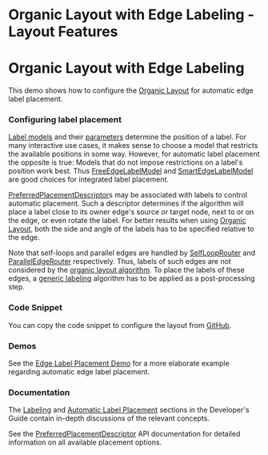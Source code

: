 <!--
 //////////////////////////////////////////////////////////////////////////////
 // @license
 // This file is part of yFiles for HTML 2.6.0.2.
 // Use is subject to license terms.
 //
 // Copyright (c) 2000-2023 by yWorks GmbH, Vor dem Kreuzberg 28,
 // 72070 Tuebingen, Germany. All rights reserved.
 //
 //////////////////////////////////////////////////////////////////////////////
-->
# Organic Layout with Edge Labeling - Layout Features

# Organic Layout with Edge Labeling

This demo shows how to configure the [Organic Layout](https://docs.yworks.com/yfileshtml/#/api/OrganicLayout) for automatic edge label placement.

### Configuring label placement

[Label models](https://docs.yworks.com/yfileshtml/#/api/ILabelModel) and their [parameters](https://docs.yworks.com/yfileshtml/#/api/ILabelModelParameter) determine the position of a label. For many interactive use cases, it makes sense to choose a model that restricts the available positions in some way. However, for automatic label placement the opposite is true: Models that do not impose restrictions on a label's position work best. Thus [FreeEdgeLabelModel](https://docs.yworks.com/yfileshtml/#/api/FreeEdgeLabelModel) and [SmartEdgeLabelModel](https://docs.yworks.com/yfileshtml/#/api/SmartEdgeLabelModel) are good choices for integrated label placement.

[PreferredPlacementDescriptor](https://docs.yworks.com/yfileshtml/#/api/PreferredPlacementDescriptor)s may be associated with labels to control automatic placement. Such a descriptor determines if the algorithm will place a label close to its owner edge's source or target node, next to or on the edge, or even rotate the label. For better results when using [Organic Layout](https://docs.yworks.com/yfileshtml/#/api/OrganicLayout), both the side and angle of the labels has to be specified relative to the edge.

Note that self-loops and parallel edges are handled by [SelfLoopRouter](https://docs.yworks.com/yfileshtml/#/api/SelfLoopRouter) and [ParallelEdgeRouter](https://docs.yworks.com/yfileshtml/#/api/ParallelEdgeRouter) respectively. Thus, labels of such edges are not considered by the [organic layout algorithm](https://docs.yworks.com/yfileshtml/#/api/OrganicLayout). To place the labels of these edges, a [generic labeling](https://docs.yworks.com/yfileshtml/#/api/GenericLabeling) algorithm has to be applied as a post-processing step.

### Code Snippet

You can copy the code snippet to configure the layout from [GitHub](https://github.com/yWorks/yfiles-for-html-demos/blob/master/demos/layout-features/organic-edge-labeling/OrganicEdgeLabeling.ts).

### Demos

See the [Edge Label Placement Demo](../../layout/edgelabelplacement/) for a more elaborate example regarding automatic edge label placement.

### Documentation

The [Labeling](https://docs.yworks.com/yfileshtml/#/dguide/organic_layout#_labeling) and [Automatic Label Placement](https://docs.yworks.com/yfileshtml/#/dguide/label_placement) sections in the Developer's Guide contain in-depth discussions of the relevant concepts.

See the [PreferredPlacementDescriptor](https://docs.yworks.com/yfileshtml/#/api/PreferredPlacementDescriptor) API documentation for detailed information on all available placement options.
